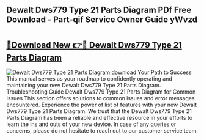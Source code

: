## Dewalt Dws779 Type 21 Parts Diagram PDf Free Download - Part-qif Service Owner Guide yWvzd

# <h2><a href="http://dfjdps.blite.top/?on=Dewalt+Dws779+Type+21+Parts+Diagram">🔗Download New 👉🔴 Dewalt Dws779 Type 21 Parts Diagram</a></h2>

[![Dewalt Dws779 Type 21 Parts Diagram download](https://i.imgur.com/lujVjoI.png)](http://dfjdps.blite.top/?on=Dewalt+Dws779+Type+21+Parts+Diagram)
Your Path to Success This manual serves as your roadmap to confidently operating and maintaining your new Dewalt Dws779 Type 21 Parts Diagram. Troubleshooting Guide Dewalt Dws779 Type 21 Parts Diagram for Common Issues This section offers solutions to common issues and error messages encountered. Experience the power of list of features with your new Dewalt Dws779 Type 21 Parts Diagram. We trust that the Dewalt Dws779 Type 21 Parts Diagram has been a reliable and effective resource in your efforts to learn the ins and outs of your new device. In case of any queries or concerns, please do not hesitate to reach out to our customer service team.

